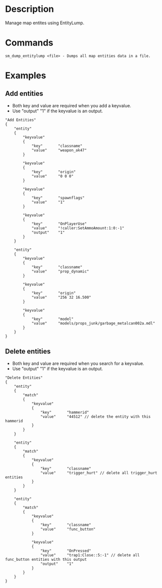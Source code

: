 # Description
Manage map entites using EntityLump.

# Commands
```
sm_dump_entitylump <file> - Dumps all map entities data in a file.
```

# Examples
## Add entities
- Both key and value are required when you add a keyvalue.
- Use "output" "1" if the keyvalue is an output.

```
"Add Entities"
{
	"entity"
	{
		"keyvalue"
		{
			"key"		"classname"
			"value"		"weapon_ak47"
		}
		
		"keyvalue"
		{
			"key"		"origin"
			"value"		"0 0 0"
		}
		
		"keyvalue"
		{
			"key"		"spawnflags"
			"value"		"1"
		}
		
		"keyvalue"
		{
			"key"		"OnPlayerUse"
			"value"		"!caller:SetAmmoAmount:1:0:-1"
			"output"	"1"
		}
	}
	
	"entity"
	{
		"keyvalue"
		{
			"key"		"classname"
			"value"		"prop_dynamic"
		}
		
		"keyvalue"
		{
			"key"		"origin"
			"value"		"256 32 16.500"
		}
		
		"keyvalue"
		{
			"key"		"model"
			"value"		"models/props_junk/garbage_metalcan002a.mdl"
		}
	}
}
```

## Delete entities
- Both key and value are required when you search for a keyvalue.
- Use "output" "1" if the keyvalue is an output.

```
"Delete Entities"
{
	"entity"
	{
		"match"
		{
			"keyvalue"
			{
				"key"		"hammerid"
				"value"		"44512" // delete the entity with this hammerid
			}
		}
	}
	
	"entity"
	{
		"match"
		{
			"keyvalue"
			{
				"key"		"classname"
				"value"		"trigger_hurt" // delete all trigger_hurt entities
			}
		}
	}
	
	"entity"
	{
		"match"
		{
			"keyvalue"
			{
				"key"		"classname"
				"value"		"func_button"
			}
			
			"keyvalue"
			{
				"key"		"OnPressed"
				"value"		"trap1:Close::5:-1" // delete all func_button entities with this output
				"output"	"1"
			}
		}
	}
}
```
